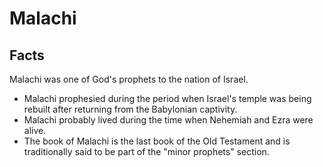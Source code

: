 # Malachi

## Facts

Malachi was one of God's prophets to the nation of Israel.

* Malachi prophesied during the period when Israel's temple was being rebuilt after returning from the Babylonian captivity.
* Malachi probably lived during the time when Nehemiah and Ezra were alive.
* The book of Malachi is the last book of the Old Testament and is traditionally said to be part of the "minor prophets" section.